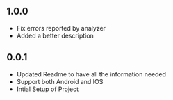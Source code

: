 ## 1.0.0

* Fix errors reported by analyzer
* Added a better description


## 0.0.1

* Updated Readme to have all the information needed
* Support both Android and IOS
* Intial Setup of Project